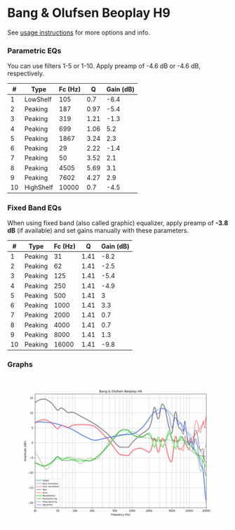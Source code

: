# Bang & Olufsen Beoplay H9
See [usage instructions](https://github.com/jaakkopasanen/AutoEq#usage) for more options and info.

### Parametric EQs
You can use filters 1-5 or 1-10. Apply preamp of -4.6 dB or -4.6 dB, respectively.

|   # | Type      |   Fc (Hz) |    Q |   Gain (dB) |
|-----|-----------|-----------|------|-------------|
|   1 | LowShelf  |       105 | 0.7  |        -6.4 |
|   2 | Peaking   |       187 | 0.97 |        -5.4 |
|   3 | Peaking   |       319 | 1.21 |        -1.3 |
|   4 | Peaking   |       699 | 1.06 |         5.2 |
|   5 | Peaking   |      1867 | 3.24 |         2.3 |
|   6 | Peaking   |        29 | 2.22 |        -1.4 |
|   7 | Peaking   |        50 | 3.52 |         2.1 |
|   8 | Peaking   |      4505 | 5.69 |         3.1 |
|   9 | Peaking   |      7602 | 4.27 |         2.9 |
|  10 | HighShelf |     10000 | 0.7  |        -4.5 |

### Fixed Band EQs
When using fixed band (also called graphic) equalizer, apply preamp of **-3.8 dB** (if available) and set gains manually with these parameters.

|   # | Type    |   Fc (Hz) |    Q |   Gain (dB) |
|-----|---------|-----------|------|-------------|
|   1 | Peaking |        31 | 1.41 |        -8.2 |
|   2 | Peaking |        62 | 1.41 |        -2.5 |
|   3 | Peaking |       125 | 1.41 |        -5.4 |
|   4 | Peaking |       250 | 1.41 |        -4.9 |
|   5 | Peaking |       500 | 1.41 |         3   |
|   6 | Peaking |      1000 | 1.41 |         3.3 |
|   7 | Peaking |      2000 | 1.41 |         0.7 |
|   8 | Peaking |      4000 | 1.41 |         0.7 |
|   9 | Peaking |      8000 | 1.41 |         1.3 |
|  10 | Peaking |     16000 | 1.41 |        -9.8 |

### Graphs
![](./Bang%20&%20Olufsen%20Beoplay%20H9.png)
